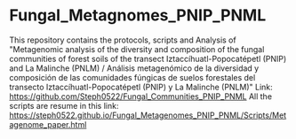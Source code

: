 # Fungal_Metagnomes_PNIP_PNML

This repository contains the protocols, scripts and Analysis of "Metagenomic analysis of the diversity and composition of the
fungal communities of forest soils of the transect Iztaccíhuatl-Popocatépetl (PNIP) and La Malinche (PNLM) / Análisis metagenómico de la diversidad y composición de las comunidades fúngicas de suelos forestales del transecto Iztaccíhuatl-Popocatépetl (PNIP) y La Malinche (PNLM)"
Link: https://github.com/Steph0522/Fungal_Communities_PNIP_PNML
All the scripts are resume in this link: https://steph0522.github.io/Fungal_Metagenomes_PNIP_PNML/Scripts/Metagenome_paper.html
